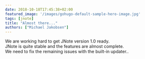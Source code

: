 ```yaml
---
date: 2018-10-18T17:45:38+02:00
featured_image: '/images/gohugo-default-sample-hero-image.jpg'
tags: [jnote]
title: "Almost there..."
authors: ["Michael Jakobsen"]
---
```


We are working hard to get JNote version 1.0 ready.  
JNote is quite stable and the features are almost complete.  
We need to fix the remaining issues with the built-in updater..  